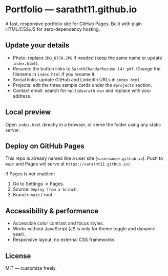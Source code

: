 # Portfolio — saratht11.github.io

A fast, responsive portfolio site for GitHub Pages. Built with plain HTML/CSS/JS for zero-dependency hosting.

## Update your details

- Photo: replace `IMG_0779.JPG` if needed (keep the same name or update `index.html`).
- Resume: the button links to `SarathChandarResume (4).pdf`. Change the filename in `index.html` if you rename it.
- Social links: update GitHub and LinkedIn URLs in `index.html`.
- Projects: edit the three sample cards under the `#projects` section.
- Contact email: search for `hello@sarath.dev` and replace with your address.

## Local preview

Open `index.html` directly in a browser, or serve the folder using any static server.

## Deploy on GitHub Pages

This repo is already named like a user site (`<username>.github.io`). Push to `main` and Pages will serve at `https://saratht11.github.io/`.

If Pages is not enabled:
1. Go to Settings → Pages.
2. Source: `Deploy from a branch`.
3. Branch: `main` / root.

## Accessibility & performance

- Accessible color contrast and focus styles.
- Works without JavaScript (JS is only for theme toggle and dynamic year).
- Responsive layout, no external CSS frameworks.

## License

MIT — customize freely.
